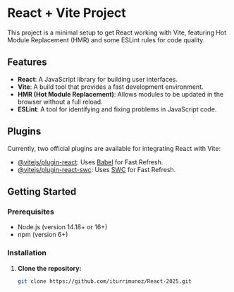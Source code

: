 # React + Vite Project

This project is a minimal setup to get React working with Vite, featuring Hot Module Replacement (HMR) and some ESLint rules for code quality.

## Features

- **React**: A JavaScript library for building user interfaces.
- **Vite**: A build tool that provides a fast development environment.
- **HMR (Hot Module Replacement)**: Allows modules to be updated in the browser without a full reload.
- **ESLint**: A tool for identifying and fixing problems in JavaScript code.

## Plugins

Currently, two official plugins are available for integrating React with Vite:

- [@vitejs/plugin-react](https://github.com/vitejs/vite-plugin-react/blob/main/packages/plugin-react/README.md): Uses [Babel](https://babeljs.io/) for Fast Refresh.
- [@vitejs/plugin-react-swc](https://github.com/vitejs/vite-plugin-react-swc): Uses [SWC](https://swc.rs/) for Fast Refresh.

## Getting Started

### Prerequisites

- Node.js (version 14.18+ or 16+)
- npm (version 6+)

### Installation

1. **Clone the repository:**

   ```sh
   git clone https://github.com/iturrimunoz/React-2025.git


   